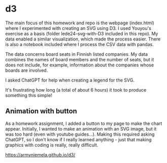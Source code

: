 # d3

The main focus of this homework and repo is the webpage (index.html) where I experimented with creating an SVG using D3. I used Youyou's exercise as a basis (folder lede24-svg-with-D3 included in this repo). My data enabled a similar visualization, which made the process easier. There is also a notebook included where I process the CSV data with pandas.

The data concerns board seats in Finnish listed companies. My data combines the names of board members and the number of seats, but it does not include, for example, information about the companies whose boards are involved.

I asked ChatGPT for help when creating a legend for the SVG.

It's frustrating how long (a total of about 6 hours) it took to produce something this simple!

## Animation with button

As a homework assignment, I added a button to my page to make the chart appear. Initially, I wanted to make an animation with an SVG image, but it was too hard (even with youtube guides...). Making this required asking ChatGPT, so I don't know if I really learned anything - just that making graphics with coding is really, really difficult.

 https://armyniemela.github.io/d3/
